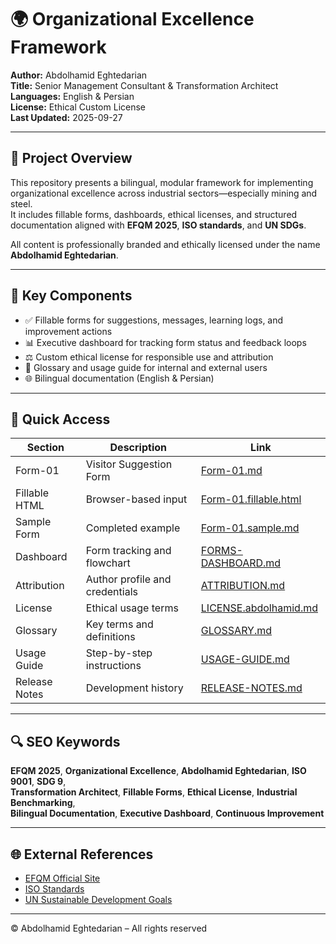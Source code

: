 # 🌍 Organizational Excellence Framework  
**Author:** Abdolhamid Eghtedarian  
**Title:** Senior Management Consultant & Transformation Architect  
**Languages:** English & Persian  
**License:** Ethical Custom License  
**Last Updated:** 2025-09-27  

---

## 🎯 Project Overview

This repository presents a bilingual, modular framework for implementing organizational excellence across industrial sectors—especially mining and steel.  
It includes fillable forms, dashboards, ethical licenses, and structured documentation aligned with **EFQM 2025**, **ISO standards**, and **UN SDGs**.

All content is professionally branded and ethically licensed under the name **Abdolhamid Eghtedarian**.

---

## 🧩 Key Components

- ✅ Fillable forms for suggestions, messages, learning logs, and improvement actions  
- 📊 Executive dashboard for tracking form status and feedback loops  
- ⚖️ Custom ethical license for responsible use and attribution  
- 📘 Glossary and usage guide for internal and external users  
- 🌐 Bilingual documentation (English & Persian)

---

## 📂 Quick Access

| Section | Description | Link |
|--------|-------------|------|
| Form-01 | Visitor Suggestion Form | [Form-01.md](Form-01.md)  
| Fillable HTML | Browser-based input | [Form-01.fillable.html](Form-01.fillable.html)  
| Sample Form | Completed example | [Form-01.sample.md](Form-01.sample.md)  
| Dashboard | Form tracking and flowchart | [FORMS-DASHBOARD.md](FORMS-DASHBOARD.md)  
| Attribution | Author profile and credentials | [ATTRIBUTION.md](ATTRIBUTION.md)  
| License | Ethical usage terms | [LICENSE.abdolhamid.md](LICENSE.abdolhamid.md)  
| Glossary | Key terms and definitions | [GLOSSARY.md](GLOSSARY.md)  
| Usage Guide | Step-by-step instructions | [USAGE-GUIDE.md](USAGE-GUIDE.md)  
| Release Notes | Development history | [RELEASE-NOTES.md](RELEASE-NOTES.md)

---

## 🔍 SEO Keywords

**EFQM 2025**, **Organizational Excellence**, **Abdolhamid Eghtedarian**, **ISO 9001**, **SDG 9**,  
**Transformation Architect**, **Fillable Forms**, **Ethical License**, **Industrial Benchmarking**,  
**Bilingual Documentation**, **Executive Dashboard**, **Continuous Improvement**

---

## 🌐 External References

- [EFQM Official Site](https://efqm.org)  
- [ISO Standards](https://www.iso.org/standards.html)  
- [UN Sustainable Development Goals](https://sdgs.un.org/goals)

---

© Abdolhamid Eghtedarian – All rights reserved  
